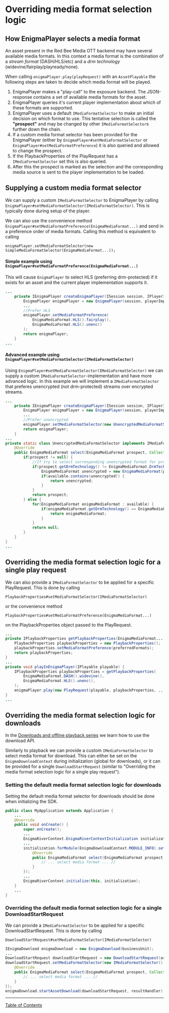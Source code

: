 # Overriding media format selection logic
## How EnigmaPlayer selects a media format

An asset present in the Red Bee Media OTT backend may have several available media formats. In this context
a media format is the combination of a *stream format* (DASH/HLS/etc) and a *drm technology* (widevine/fairplay/playready/none).

When calling `enigmaPlayer.play(playRequest)` with an `AssetPlayable` the following steps are taken
to decide which media format will be played.
1. EnigmaPlayer makes a "play-call" to the exposure backend. The JSON-response contains a set of
available media formats for the asset.
1. EnigmaPlayer queries it's current player implementation about which of these formats are supported.
1. EnigmaPlayer uses a default `IMediaFormatSelector` to make an initial decision on which format to use.
This tentative selection is called the **"prospect"** and may be changed by other `IMediaFormatSelector`s
further down the chain.
1. If a custom media format selector has been provided for the EnigmaPlayer
(either by `EnigmaPlayer#setMediaFormatSelector` or `EnigmaPlayer#setMediaFormatPreference`) it is also
queried and allowed to change the prospect.
1. If the PlaybackProperties of the PlayRequest has a `IMediaFormatSelector` set this is also queried.
1. After this the prospect is marked as the selection and the corresponding media source is sent to
the player implementation to be loaded.

## Supplying a custom media format selector

We can supply a custom `IMediaFormatSelector` to EnigmaPlayer by
calling `EnigmaPlayer#setMediaFormatSelector(IMediaFormatSelector)`. This is typically done during setup of the player.

We can also use the convenience method `EnigmaPlayer#setMediaFormatPreference(EnigmaMediaFormat...)`
and send in a preference order of media formats. Calling this method is equivalent to calling
```
enigmaPlayer.setMediaFormatSelector(new SimpleMediaFormatSelector(EnigmaMediaFormat...));
```

#### Simple example using `EnigmaPlayer#setMediaFormatPreference(EnigmaMediaFormat...)`

This will cause `EnigmaPlayer` to select HLS (preferring drm-protected) if it exists for an asset
and the current player implementation supports it.

```java
...
    private IEnigmaPlayer createEnigmaPlayer(ISession session, IPlayerImplementation playerImplementation) {
        EnigmaPlayer enigmaPlayer = new EnigmaPlayer(session, playerImplementation);
        ...
        //Prefer HLS
        enigmaPlayer.setMediaFormatPreference(
            EnigmaMediaFormat.HLS().fairplay(),
            EnigmaMediaFormat.HLS().unenc()
        );
        return enigmaPlayer;
    }
...
```

#### Advanced example using `EnigmaPlayer#setMediaFormatSelector(IMediaFormatSelector)`

Using `EnigmaPlayer#setMediaFormatSelector(IMediaFormatSelector)` we can supply a custom
`IMediaFormatSelector`-implementation and have more advanced logic. In this example we will
implement a `IMediaFormatSelector` that preferes unencrypted (not drm-protected) streams over
encrypted streams.

```java
...
    private IEnigmaPlayer createEnigmaPlayer(ISession session, IPlayerImplementation playerImplementation) {
        EnigmaPlayer enigmaPlayer = new EnigmaPlayer(session, playerImplementation);
        ...
        //Prefer unencrypted
        enigmaPlayer.setMediaFormatSelector(new UnencryptedMediaFormatSelector());
        return enigmaPlayer;
    }
...
private static class UnencryptedMediaFormatSelector implements IMediaFormatSelector {
    @Override
    public EnigmaMediaFormat select(EnigmaMediaFormat prospect, Collection<EnigmaMediaFormat> available) {
        if(prospect != null) {
            //If try to select corresponding unencrypted format for prospect
            if(prospect.getDrmTechnology() != EnigmaMediaFormat.DrmTechnology.NONE) {
                EnigmaMediaFormat unencrypted = new EnigmaMediaFormat(prospect.getStreamFormat(), EnigmaMediaFormat.DrmTechnology.NONE);
                if(available.contains(unencrypted)) {
                    return unencrypted;
                }
            }
            return prospect;
        } else {
            for(EnigmaMediaFormat enigmaMediaFormat : available) {
                if(enigmaMediaFormat.getDrmTechnology() == EnigmaMediaFormat.DrmTechnology.NONE) {
                    return enigmaMediaFormat;
                }
            }
            return null;
        }
    }
}
...
```

## Overriding the media format selection logic for a single play request

We can also provide a `IMediaFormatSelector` to be applied for a specific PlayRequest. This is
done by calling

`PlaybackProperties#setMediaFormatSelector(IMediaFormatSelector)`

or the convenience method

`PlaybackProperties#setMediaFormatPreference(EnigmaMediaFormat...)`

on the PlaybackProperties object passed to the PlayRequest.

```java
...
private IPlaybackProperties getPlaybackProperties(EnigmaMediaFormat... preferredFormats) {
    PlaybackProperties playbackProperties = new PlaybackProperties();
    playbackProperties.setMediaFormatPreference(preferredFormats);
    return playbackProperties;
}
...
private void playInEnigmaPlayer(IPlayable playable) {
    IPlaybackProperties playbackProperties = getPlaybackProperties(
        EnigmaMediaFormat.DASH().widevine(),
        EnigmaMediaFormat.HLS().unenc(),
    );
    enigmaPlayer.play(new PlayRequest(playable, playbackProperties, ,,,));
}
...
```

## Overriding the media format selection logic for downloads

In the [Downloads and offline playback series](../index.md#downloads-and-offline-playback-series) we learn how to use the download API.

Similarly to playback we can provide a custom `IMediaFormatSelector` to select media format for
download. This can either be set on the `EnigmaDownloadContext` during initialization
(global for downloads), or it can be provided for a single `DownloadStartRequest` (similar to
"Overriding the media format selection logic for a single play request").

### Setting the default media format selection logic for downloads

Setting the default media format selector for downloads should be done when initializing the SDK.

```java
public class MyApplication extends Application {
    ...
    @Override
    public void onCreate() {
        super.onCreate();
        ...
        EnigmaRiverContext.EnigmaRiverContextInitialization initialization = new EnigmaRiverContext.EnigmaRiverContextInitialization(exposureBaseUrl);
        ...
        initialization.forModule(EnigmaDownloadContext.MODULE_INFO).setDefaultDownloadFormatSelector(new IMediaFormatSelector() {
            @Override
            public EnigmaMediaFormat select(EnigmaMediaFormat prospect, Collection<EnigmaMediaFormat> available) {
                // ... select media format ... //
            }
        });
        ...
        EnigmaRiverContext.initialize(this, initialization);
    }
    ...
}
```

### Overriding the default media format selection logic for a single DownloadStartRequest

We can provide a `IMediaFormatSelector` to be applied for a specific DownloadStartRequest. This is
done by calling

`DownloadStartRequest#setMediaFormatSelector(IMediaFormatSelector)`

```java
IEnigmaDownload enigmaDownload = new EnigmaDownload(businessUnit);
...
DownloadStartRequest downloadStartRequest = new DownloadStartRequest(assetId, session);
downloadStartRequest.setMediaFormatSelector(new IMediaFormatSelector() {
    @Override
    public EnigmaMediaFormat select(EnigmaMediaFormat prospect, Collection<EnigmaMediaFormat> available) {
        // ... select media format ... //
    }
});
enigmaDownload.startAssetDownload(downloadStartRequest, resultHandler);
```



___
[Table of Contents](../index.md)<br/>
